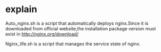 # explain
Auto_nginx.sh is a script that automatically deploys nginx.Since it is downloaded from official website,the installation package version must exist in http://nginx.org/download/

Nginx_life.sh is a script that manages the service state of nginx.

